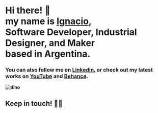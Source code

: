  
<h1>
  Hi there! 👋<br>
  my name is <a href="https://ignaciopaez.vercel.app/">Ignacio</a>, <br>
  <b>Software Developer<b/>, <b>Industrial Designer</b>, and <b>Maker</b> <br> 
  based in <b>Argentina</b>.
</h1> 

<h3>
  You can also follow me on <a href="https://www.linkedin.com/in/ignaciopaezz/">Linkedin</a>,
  or check out my latest works on
  <a href="https://www.youtube.com/channel/UCtGBCJyVTTrEOJK3pSUXQIw">YouTube</a> and <a href="https://www.behance.net/ignaciopaez">Behance</a>.
</h3>

![dino](https://user-images.githubusercontent.com/76179696/142251827-6b6c4dd8-2ba5-4f18-8600-1789761ab093.gif)

<h2>
  Keep in touch! 🤜🤛
</h2>
